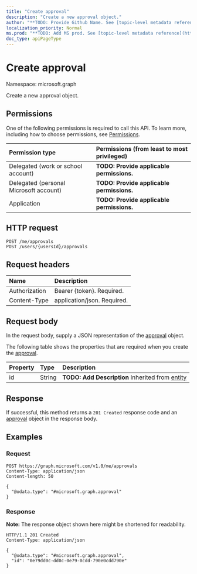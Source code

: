 ```yaml
---
title: "Create approval"
description: "Create a new approval object."
author: "**TODO: Provide Github Name. See [topic-level metadata reference](https://msgo.azurewebsites.net/add/document/guidelines/metadata.html#topic-level-metadata)**"
localization_priority: Normal
ms.prod: "**TODO: Add MS prod. See [topic-level metadata reference](https://msgo.azurewebsites.net/add/document/guidelines/metadata.html#topic-level-metadata)**"
doc_type: apiPageType
---
```


# Create approval
Namespace: microsoft.graph



Create a new approval object.

## Permissions
One of the following permissions is required to call this API. To learn more, including how to choose permissions, see [Permissions](/graph/permissions-reference).

|Permission type|Permissions (from least to most privileged)|
|:---|:---|
|Delegated (work or school account)|**TODO: Provide applicable permissions.**|
|Delegated (personal Microsoft account)|**TODO: Provide applicable permissions.**|
|Application|**TODO: Provide applicable permissions.**|

## HTTP request

<!-- {
  "blockType": "ignored"
}
-->
``` http
POST /me/approvals
POST /users/{usersId}/approvals
```

## Request headers
|Name|Description|
|:---|:---|
|Authorization|Bearer {token}. Required.|
|Content-Type|application/json. Required.|

## Request body
In the request body, supply a JSON representation of the [approval](../resources/approval.md) object.

The following table shows the properties that are required when you create the [approval](../resources/approval.md).

|Property|Type|Description|
|:---|:---|:---|
|id|String|**TODO: Add Description** Inherited from [entity](../resources/entity.md)|



## Response

If successful, this method returns a `201 Created` response code and an [approval](../resources/approval.md) object in the response body.

## Examples

### Request
<!-- {
  "blockType": "request",
  "name": "create_approval_from_"
}
-->
``` http
POST https://graph.microsoft.com/v1.0/me/approvals
Content-Type: application/json
Content-length: 50

{
  "@odata.type": "#microsoft.graph.approval"
}
```


### Response
**Note:** The response object shown here might be shortened for readability.
<!-- {
  "blockType": "response",
  "truncated": true,
  "@odata.type": "microsoft.graph.approval"
}
-->
``` http
HTTP/1.1 201 Created
Content-Type: application/json

{
  "@odata.type": "#microsoft.graph.approval",
  "id": "0e79dd0c-dd0c-0e79-0cdd-790e0cdd790e"
}
```

